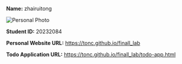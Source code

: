 **Name:** zhairuitong

![Personal Photo](https://ts1.tc.mm.bing.net/th/id/R-C.e4bf9f1866094d3bcabf42a22dda290d?rik=cFKmpgMj2X%2bbaA&riu=http%3a%2f%2fi0.qhimg.com%2ft01f7e6a93705036d96.png&ehk=e%2bzeNgFqiJMmf7W8j%2bje65ir9ALnwcnhv3Sqs1ZyMiY%3d&risl=&pid=ImgRaw&r=0)

**Student ID:** 20232084



**Personal Website URL:** https://tonc.github.io/finall_lab

**Todo Application URL:** https://tonc.github.io/finall_lab/todo-app.html
